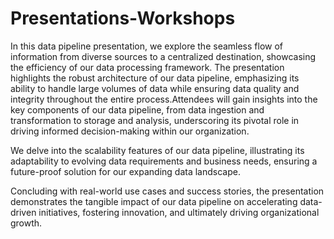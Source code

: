 # Presentations-Workshops

In this data pipeline presentation, we explore the seamless flow of information from diverse sources to a centralized destination, showcasing the efficiency of our data processing framework.
The presentation highlights the robust architecture of our data pipeline, emphasizing its ability to handle large volumes of data while ensuring data quality and integrity throughout the entire process.Attendees will gain insights into the key components of our data pipeline, from data ingestion and transformation to storage and analysis, underscoring its pivotal role in driving informed decision-making within our organization.

We delve into the scalability features of our data pipeline, illustrating its adaptability to evolving data requirements and business needs, ensuring a future-proof solution for our expanding data landscape.

Concluding with real-world use cases and success stories, the presentation demonstrates the tangible impact of our data pipeline on accelerating data-driven initiatives, fostering innovation, and ultimately driving organizational growth.

